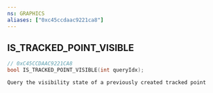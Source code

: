 ```yaml
---
ns: GRAPHICS
aliases: ["0xc45ccdaac9221ca8"]
---
```

## IS_TRACKED_POINT_VISIBLE

```c
// 0xC45CCDAAC9221CA8
bool IS_TRACKED_POINT_VISIBLE(int queryIdx);
```

```
Query the visibility state of a previously created tracked point
```
